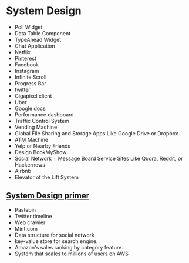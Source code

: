 # System Design

* Poll Widget
* Data Table Component
* TypeAhead Widget
* Chat Application
* Netflix
* Pinterest
* Facebook
* Instagram
* Infinite Scroll
* Progress Bar
* twitter
* Gigapixel client
* Uber
* Google docs
* Performance dashboard
* Traffic Control System
* Vending Machine
* Global File Sharing and Storage Apps Like Google Drive or Dropbox
* ATM Machine
* Yelp or Nearby Friends
* Design BookMyShow
* Social Network + Message Board Service Sites Like Quora, Reddit, or Hackernews
* Airbnb
* Elevator of the Lift System

## [System Design primer](https://github.com/donnemartin/system-design-primer)

* Pastebin
* Twitter timeline
* Web crawler
* Mint.com
* Data structure for social network
* key-value store for search engine.
* Amazon's sales ranking by category feature.
* System that scales to millions of users on AWS
